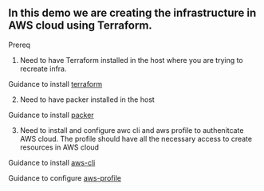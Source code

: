 ## In this demo we are creating the infrastructure in AWS cloud using Terraform.

Prereq

1. Need to have Terraform installed in the host where you are trying to recreate infra.

Guidance to install [terraform](https://developer.hashicorp.com/terraform/tutorials/aws-get-started/install-cli)

2. Need to have packer installed in the host 

Guidance to install [packer](https://developer.hashicorp.com/packer/tutorials/docker-get-started/get-started-install-cli)

3. Need to install and configure awc cli and aws profile to authenitcate AWS cloud. The profile should have all the necessary access to create resources in AWS cloud

Guidance to install [aws-cli](https://docs.aws.amazon.com/cli/latest/userguide/getting-started-install.html)

Guidance to configure [aws-profile](https://docs.aws.amazon.com/toolkit-for-visual-studio/latest/user-guide/keys-profiles-credentials.html)
